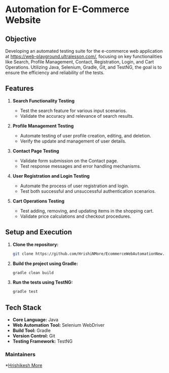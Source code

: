 # Automation for E-Commerce Website

## Objective

Developing an automated testing suite for the e-commerce web application at https://web-playground.ultralesson.com/, focusing on key functionalities like Search, Profile Management, Contact, Registration, Login, and Cart Operations. Utilizing Java, Selenium, Gradle, Git, and TestNG, the goal is to ensure the efficiency and reliability of the tests.
## Features

1. **Search Functionality Testing**
    - Test the search feature for various input scenarios.
    - Validate the accuracy and relevance of search results.

2. **Profile Management Testing**
    - Automate testing of user profile creation, editing, and deletion.
    - Verify the update and management of user details.

3. **Contact Page Testing**
    - Validate form submission on the Contact page.
    - Test response messages and error handling mechanisms.

4. **User Registration and Login Testing**
    - Automate the process of user registration and login.
    - Test both successful and unsuccessful authentication scenarios.

5. **Cart Operations Testing**
    - Test adding, removing, and updating items in the shopping cart.
    - Validate price calculations and checkout procedures.

## Setup and Execution
1. **Clone the repository:**
    ```bash
    git clone https://github.com/HrishiNMore/EcommerceWebAutomationNew.git
    ```

2. **Build the project using Gradle:**
    ```bash
    gradle clean build
    ```

3. **Run the tests using TestNG:**
    ```bash
    gradle test
    ```

## Tech Stack
- **Core Language:** Java
- **Web Automation Tool:** Selenium WebDriver
- **Build Tool:** Gradle
- **Version Control:** Git
- **Testing Framework:** TestNG

### Maintainers
*[Hrishikesh More](https://github.com/HrishiNMore)

